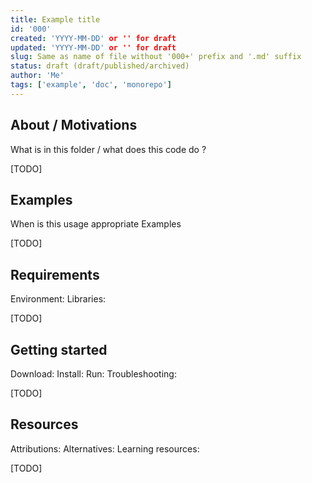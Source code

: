 ```yaml
---
title: Example title
id: '000'
created: 'YYYY-MM-DD' or '' for draft
updated: 'YYYY-MM-DD' or '' for draft
slug: Same as name of file without '000+' prefix and '.md' suffix
status: draft (draft/published/archived)
author: 'Me'
tags: ['example', 'doc', 'monorepo']
---
```


## About / Motivations

What is in this folder / what does this code do ?

[TODO]

## Examples

When is this usage appropriate
Examples

[TODO]

## Requirements

Environment:
Libraries:

[TODO]

## Getting started

Download:
Install:
Run:
Troubleshooting:

[TODO]

## Resources

Attributions:
Alternatives:
Learning resources:

[TODO]
